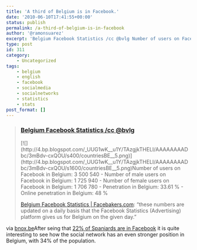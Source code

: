 ```yaml
---
title: 'A third of Belgium is in Facebook.'
date: '2010-06-10T17:41:55+00:00'
status: publish
permalink: /a-third-of-belgium-is-in-facebook
author: '@ramonsuarez'
excerpt: 'Belgium Facebook Statistics /cc @bvlg Number of users on Facebook in Belgium: 3 500 540 Number of male users on Facebook in Belgium: 1 725 940 Number of female users on Facebook in Belgium: 1 706 780 Penetration in Belgium: 33.61 % Online penetrat...'
type: post
id: 311
category:
    - Uncategorized
tags:
    - belgium
    - english
    - facebook
    - socialmedia
    - socialnetworks
    - statistics
    - stats
post_format: []
---
```

> ### [Belgium Facebook Statistics /cc @bvlg](http://www.bnox.be/2010/06/belgium-facebook-statistics-cc-bvlg.html)
> 
> <div class="post-body entry-content">[![](http://4.bp.blogspot.com/_UUG1wK__u1Y/TAzgjkTHELI/AAAAAAAADbc/3mBdv-cxQOU/s400/countriesBE__5.png)](http://4.bp.blogspot.com/_UUG1wK__u1Y/TAzgjkTHELI/AAAAAAAADbc/3mBdv-cxQOU/s1600/countriesBE__5.png)Number of users on Facebook in Belgium: 3 500 540 - Number of male users on Facebook in Belgium: 1 725 940
> - Number of female users on Facebook in Belgium: 1 706 780
> - Penetration in Belgium: 33.61 %
> - Online penetration in Belgium: 48 %
> 
> [Belgium Facebook Statistics | Facebakers.com](http://www.facebakers.com/countries-with-facebook/BE/): “these numbers are updated on a daily basis that the Facebook Statistics (Advertising) platform gives us for Belgium on the given day.”
> 
> </div>

via [bnox.be](http://www.bnox.be/2010/06/belgium-facebook-statistics-cc-bvlg.html)</div>After seing that [22% of Spaniards are in Facebook](http://ramonsuarez.com/a-fifth-of-spain-is-in-facebook-stats-of-face) it is quite interesting to see how the social network has an even stronger position in Belgium, with 34% of the population.

</div>